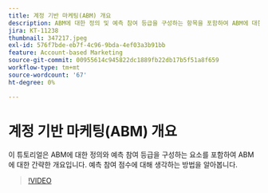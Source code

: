 ```yaml
---
title: 계정 기반 마케팅(ABM) 개요
description: ABM에 대한 정의 및 예측 참여 등급을 구성하는 항목을 포함하여 ABM에 대한 개요를 살펴보십시오. 예측 참여 점수에 대해 생각하는 방법을 알아봅니다.
jira: KT-11238
thumbnail: 347217.jpeg
exl-id: 576f7bde-eb7f-4c96-9bda-4ef03a3b91bb
feature: Account-based Marketing
source-git-commit: 00955614c945822dc1889fb22db17b5f51a8f659
workflow-type: tm+mt
source-wordcount: '67'
ht-degree: 0%

---
```


# 계정 기반 마케팅(ABM) 개요

이 튜토리얼은 ABM에 대한 정의와 예측 참여 등급을 구성하는 요소를 포함하여 ABM에 대한 간략한 개요입니다. 예측 참여 점수에 대해 생각하는 방법을 알아봅니다.

>[!VIDEO](https://video.tv.adobe.com/v/347217/?quality=12&learn=on)
